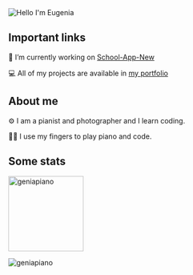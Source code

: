 <img alt="Hello I'm Eugenia" align="center" src="https://readme-typing-svg.demolab.com?font=Fira+Code&size=19&pause=1000&color=A66FFF&center=false&vCenter=true&width=435&lines=Hello+I'm+Eugenia">





## Important links

🔭 I’m currently working on [School-App-New](https://github.com/GeniaPiano/school-app-new)

💻 All of my projects are available in [my portfolio](https://github.com/GeniaPiano)



## About me

⚙ I am a pianist and photographer and I learn coding.

🐱‍👤 I use my fingers to play piano and code.



## Some stats

<span>
<img  height="150px" src="https://github-readme-stats.vercel.app/api/top-langs?username=geniapiano&show_icons=true&locale=en&layout=compact&theme=transparent" alt="geniapiano" /> 
</span>


<p align="left"> <img src="https://komarev.com/ghpvc/?username=geniapiano&label=Profile%20views&color=0e75b6&style=flat" alt="geniapiano" /> </p>
